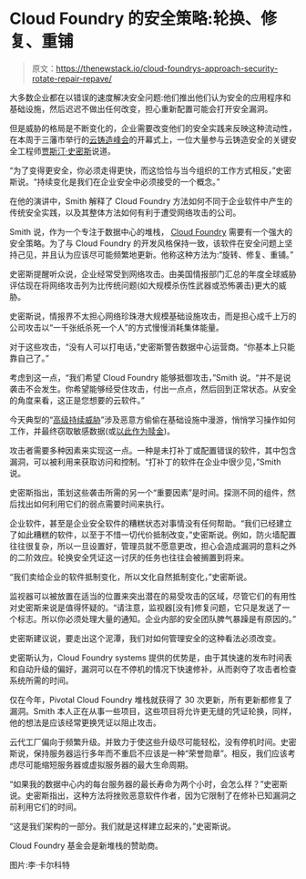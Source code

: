 # Cloud Foundry 的安全策略:轮换、修复、重铺

> 原文：<https://thenewstack.io/cloud-foundrys-approach-security-rotate-repair-repave/>

大多数企业都在以错误的速度解决安全问题:他们推出他们认为安全的应用程序和基础设施，然后迟迟不做出任何改变，担心重新配置可能会打开安全漏洞。

但是威胁的格局是不断变化的，企业需要改变他们的安全实践来反映这种流动性，在本周于三藩市举行的[云铸造峰会](https://www.cloudfoundry.org/events/)的开幕式上，一位大量参与云铸造安全的关键安全工程师[贾斯汀·史密斯](https://twitter.com/justinjsmith)说道。

“为了变得更安全，你必须走得更快，而这恰恰与当今组织的工作方式相反，”史密斯说。“持续变化是我们在企业安全中必须接受的一个概念。”

在他的演讲中，Smith 解释了 Cloud Foundry 方法如何不同于企业软件中产生的传统安全实践，以及其整体方法如何有利于遭受网络攻击的公司。

Smith 说，作为一个专注于数据中心的堆栈， [Cloud Foundry](https://www.cloudfoundry.org/) 需要有一个强大的安全策略。为了与 Cloud Foundry 的开发风格保持一致，该软件在安全问题上坚持己见，并且认为应该尽可能频繁地更新。他称这种方法为:“旋转、修复、重铺。”

史密斯提醒听众说，企业经常受到网络攻击。由美国情报部门汇总的年度全球威胁评估现在将网络攻击列为比传统问题(如大规模杀伤性武器或恐怖袭击)更大的威胁。

史密斯说，情报界不太担心网络珍珠港大规模基础设施攻击，而是担心成千上万的公司攻击以“一千张纸杀死一个人”的方式慢慢消耗集体能量。

对于这些攻击，“没有人可以打电话，”史密斯警告数据中心运营商。“你基本上只能靠自己了。”

考虑到这一点，“我们希望 Cloud Foundry 能够抵御攻击，”Smith 说。“并不是说袭击不会发生。你希望能够经受住攻击，付出一点点，然后回到正常状态。从安全的角度来看，这正是您想要的云软件。”

今天典型的“[高级持续威胁](http://searchsecurity.techtarget.com/definition/advanced-persistent-threat-APT)”涉及恶意方偷偷在基础设施中漫游，悄悄学习操作如何工作，并最终窃取敏感数据(或[以此作为赎金](http://www.securityweek.com/its-official-ransomware-has-gone-corporate))。

攻击者需要多种因素来实现这一点。一种是未打补丁或配置错误的软件，其中包含漏洞，可以被利用来获取访问和控制。“打补丁的软件在企业中很少见，”Smith 说。

史密斯指出，策划这些袭击所需的另一个“重要因素”是时间。探测不同的组件，然后找出如何利用它们的弱点需要时间来执行。

企业软件，甚至是企业安全软件的糟糕状态对事情没有任何帮助。“我们已经建立了如此糟糕的软件，以至于不惜一切代价抵制改变，”史密斯说。例如，防火墙配置往往很复杂，所以一旦设置好，管理员就不愿意更改，担心会造成漏洞的意料之外的二阶效应。轮换安全凭证这一讨厌的任务也往往会被搁置到将来。

“我们卖给企业的软件抵制变化，所以文化自然抵制变化，”史密斯说。

监视器可以被放置在适当的位置来突出潜在的易受攻击的区域，尽管它们的有用性对史密斯来说是值得怀疑的。“请注意，监视器[没有]修复问题，它只是发送了一个标志。所以你必须处理大量的通知。企业内部的安全团队脾气暴躁是有原因的。”

史密斯建议说，要走出这个泥潭，我们对如何管理安全的这种看法必须改变。

史密斯认为，Cloud Foundry systems 提供的优势是，由于其快速的发布时间表和自动升级的偏好，漏洞可以在不停机的情况下快速修补，从而剥夺了攻击者检查系统所需的时间。

仅在今年，Pivotal Cloud Foundry 堆栈就获得了 30 次更新，所有更新都修复了漏洞。Smith 本人正在从事一些项目，这些项目将允许更无缝的凭证轮换，同样，他的想法是应该经常更换凭证以阻止攻击。

云代工厂偏向于频繁升级。并致力于使这些升级尽可能轻松，没有停机时间。史密斯说，保持服务器运行多年而不重启不应该是一种“荣誉勋章”。相反，我们应该考虑尽可能缩短服务器或虚拟服务器的最大生命周期。

“如果我的数据中心内的每台服务器的最长寿命为两个小时，会怎么样？”史密斯说。史密斯指出，这种方法将挫败恶意软件作者，因为它限制了在修补已知漏洞之前利用它们的时间。

“这是我们架构的一部分。我们就是这样建立起来的，”史密斯说。

Cloud Foundry 基金会是新堆栈的赞助商。

图片:李·卡尔科特

<svg xmlns:xlink="http://www.w3.org/1999/xlink" viewBox="0 0 68 31" version="1.1"><title>Group</title> <desc>Created with Sketch.</desc></svg>